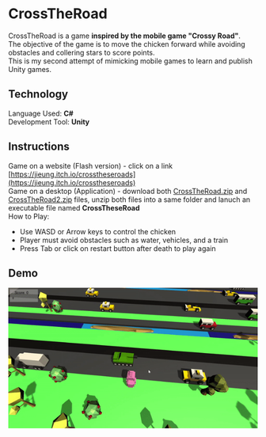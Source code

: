 # CrossTheRoad  
CrossTheRoad is a game **inspired by the mobile game "Crossy Road"**.  
The objective of the game is to move the chicken forward while avoiding obstacles and collering stars to score points.  
This is my second attempt of mimicking mobile games to learn and publish Unity games.  

## Technology  
Language Used: **C#**  
Development Tool: **Unity**  

## Instructions  
Game on a website (Flash version) - click on a link [https://jieung.itch.io/crosstheseroads](https://jieung.itch.io/crosstheseroads)  
Game on a desktop (Application) - download both [CrossTheRoad.zip](CrossTheRoad.zip) and [CrossTheRoad2.zip](CrossTheRoad2.zip) files, unzip both files into a same folder and lanuch an executable file named **CrossTheseRoad**  
How to Play:
- Use WASD or Arrow keys to control the chicken  
- Player must avoid obstacles such as water, vehicles, and a train  
- Press Tab or click on restart button after death to play again  

## Demo  
![Simple Demo](CrossTheRoadDemo.gif)
